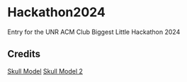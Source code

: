 # Hackathon2024
Entry for the UNR ACM Club Biggest Little Hackathon 2024


## Credits
[Skull Model](https://skfb.ly/6rGQx)
[Skull Model 2](https://skfb.ly/6UZ7G)
